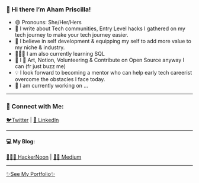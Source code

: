 ### 👋 Hi there I’m Aham Priscilla! 
- 😄 Pronouns: She/Her/Hers
- 👀 I write about Tech communities, Entry Level hacks I gathered on my tech journey to make your tech journey easier.
- 🌱 I believe in self development & equipping my self to add more value to my niche & industry. 
- 👩🏽‍🎓 I am also currently learning SQL
- 💞️ I 💛 Art, Notion, Volunteering & Contribute on Open Source anyway I can (fr just buzz me)
- 💡 I look forward to becoming a mentor who can help early tech careerist overcome the obstacles I face today.
- 🚧 I am currently working on ...
_____________________

### 🤝 Connect with Me:
[🐦Twitter](https://twitter.com/AhamPriscilla) | [🐳 LinkedIn](https://www.linkedin.com/in/ahampriscilla/) 
_____________________

#### 💻 My Blog:
[👩🏽‍💻 HackerNoon](https://hackernoon.com/about/ahampriscilla) | [✍🏽 Medium](https://medium.com/@ahampriscilla) 
_____________________

[✨See My Portfolio✨](https://rb.gy/fea8h4)

<!--
**AhamPriscilla/AhamPriscilla** is a ✨ _special_ ✨ repository because its `README.md` (this file) appears on your GitHub profile.

